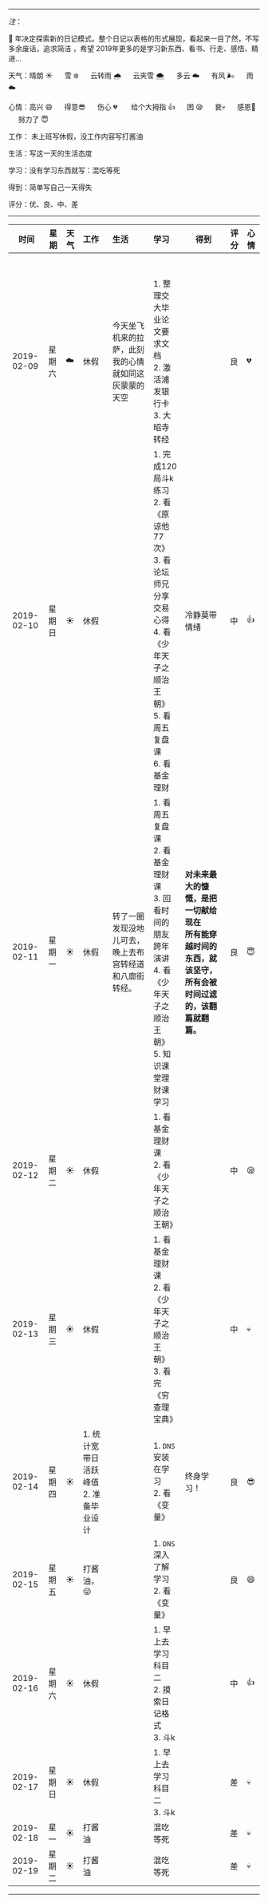 ***
*注*：

:pig: 年决定探索新的日记模式。整个日记以表格的形式展现，看起来一目了然，不写多余废话，追求简洁 ，希望 2019年更多的是学习新东西、看书、行走、感悟、精进...

天气：晴朗 :sunny: &nbsp;&nbsp; &nbsp;&nbsp;雪 :snowflake: &nbsp;&nbsp; &nbsp;&nbsp;云转雨 :cloud_with_rain: 
&nbsp;&nbsp; &nbsp;&nbsp;云夹雪 :cloud_with_snow: &nbsp;&nbsp; &nbsp;&nbsp;多云 :cloud: 
&nbsp;&nbsp; &nbsp;&nbsp;有风 :wind_face: &nbsp;&nbsp; &nbsp;&nbsp;雨 :cloud:

心情：高兴 :smile: &nbsp;&nbsp; &nbsp;&nbsp;得意:sunglasses: &nbsp;&nbsp; &nbsp;&nbsp;伤心 :broken_heart: &nbsp;&nbsp; &nbsp;&nbsp;
给个大拇指 :+1: &nbsp;&nbsp; &nbsp;&nbsp;困	:sleepy:  &nbsp;&nbsp; &nbsp;&nbsp;衰:skull:  &nbsp;&nbsp; &nbsp;&nbsp;感恩:pray: 
&nbsp;&nbsp; &nbsp;&nbsp;努力了 :innocent:

工作： 未上班写休假，没工作内容写打酱油

生活：写这一天的生活态度

学习：没有学习东西就写：混吃等死

得到：简单写自己一天得失

评分：优、良、中、差

***


|时间                    |星期|天气 |工作                  |生活                           |学习                                            |得到|评分|心情|
|---------------|----|----|:-------------|:------------------|:---------------------------|----|----|---|
|&nbsp;&nbsp; &nbsp;&nbsp;|&nbsp;&nbsp; &nbsp;&nbsp;|&nbsp;&nbsp; &nbsp;&nbsp;|&nbsp;&nbsp; &nbsp;&nbsp;|&nbsp;&nbsp; &nbsp;&nbsp;|&nbsp;&nbsp; &nbsp;&nbsp;|&nbsp;&nbsp; &nbsp;&nbsp;|&nbsp;&nbsp; &nbsp;&nbsp;|&nbsp;&nbsp; &nbsp;&nbsp;|
|2019-02-09|星期六|:cloud:|休假|今天坐飞机来的拉萨，此刻我的心情就如同这灰蒙蒙的天空|1. 整理交大毕业论文要求文档</br>2. 激活浦发银行卡</br>3. 大昭寺转经||良|:broken_heart: |
|2019-02-10|星期日|:sunny:|休假||1. 完成120局斗k练习</br>2. 看《原谅他77次》</br>3. 看论坛师兄分享交易心得</br>4. 看《少年天子之顺治王朝》</br>5. 看周五复盘课</br>6. 看基金理财|冷静莫带情绪|中|:+1:|
|2019-02-11|星期一|:sunny:|休假|转了一圈发现没地儿可去，晚上去布宫转经道和八廓街转经。|1. 看周五复盘课</br>2. 看基金理财课</br>3. 回看时间的朋友跨年演讲</br>4. 看《少年天子之顺治王朝》</br>5. 知识课堂理财课学习|**对未来最大的慷慨，是把一切献给现在**</br>**所有能穿越时间的东西，就该坚守，所有会被时间过滤的，该翻篇就翻篇。**|良|:innocent:|
|2019-02-12|星期二|:sunny:|休假|&nbsp;&nbsp; &nbsp;&nbsp;|1. 看基金理财课</br>2. 看《少年天子之顺治王朝》||中|:sleepy:|
|2019-02-13|星期三|:sunny:|休假|&nbsp;&nbsp; &nbsp;&nbsp;|1. 看基金理财课</br>2. 看《少年天子之顺治王朝》</br>3. 看完《穷查理宝典》|&nbsp;&nbsp; &nbsp;&nbsp;|中|:skull:|
|2019-02-14|星期四|:sunny:|1. 统计宽带日活跃峰值</br>2. 准备毕业设计 |&nbsp;&nbsp; &nbsp;&nbsp;|1. `DNS`安装在学习 </br>2. 看《变量》|终身学习！|良|:sunglasses:|
|2019-02-15|星期五|:sunny:|打酱油，:stuck_out_tongue_winking_eye:|&nbsp;&nbsp; &nbsp;&nbsp;|1. `DNS`深入了解学习</br>2. 看《变量》|&nbsp;&nbsp; &nbsp;&nbsp;|良|:smile:|
|2019-02-16|星期六|:sunny:|休假||1. 早上去学习科目二</br>2. 摸索日记格式</br>3. 斗k|&nbsp;&nbsp; &nbsp;&nbsp;|中|:+1:|
|2019-02-17|星期日|:sunny:|休假||1. 早上去学习科目二</br>3. 斗k|&nbsp;&nbsp; &nbsp;&nbsp;|差|:skull:|
|2019-02-18|星一|:sunny:|打酱油||混吃等死|&nbsp;&nbsp; &nbsp;&nbsp;|差|:skull:|
|2019-02-19|星期二|:sunny:|打酱油||混吃等死|&nbsp;&nbsp; &nbsp;&nbsp;|差|:skull:|
***

